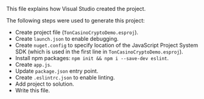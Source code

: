 This file explains how Visual Studio created the project.

The following steps were used to generate this project:
- Create project file (`TonCasinoCryptoDemo.esproj`).
- Create `launch.json` to enable debugging.
- Create `nuget.config` to specify location of the JavaScript Project System SDK (which is used in the first line in `TonCasinoCryptoDemo.esproj`).
- Install npm packages: `npm init && npm i --save-dev eslint`.
- Create `app.js`.
- Update `package.json` entry point.
- Create `.eslintrc.json` to enable linting.
- Add project to solution.
- Write this file.
